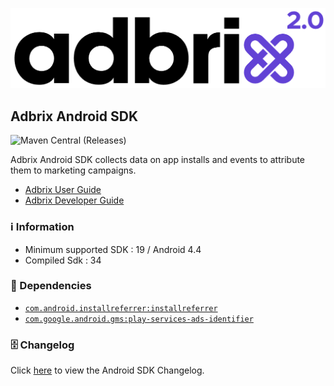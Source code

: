 ![adbrix](logo.png)

## Adbrix Android SDK

![Maven Central (Releases)](https://img.shields.io/maven-central/v/com.igaworks.adbrix/android-sdk)

Adbrix Android SDK collects data on app installs and events to attribute them to marketing campaigns.

- [Adbrix User Guide](https://adbrix.gitbook.io/user-guide)
- [Adbrix Developer Guide](https://adbrix.gitbook.io/developer-guide)

### ℹ️ Information
- Minimum supported SDK : 19 / Android 4.4
- Compiled Sdk : 34

### 🔗 Dependencies

- [`com.android.installreferrer:installreferrer`](https://developer.android.com/google/play/installreferrer/library)
- [`com.google.android.gms:play-services-ads-identifier`](https://support.google.com/googleplay/android-developer/answer/6048248)

### 🗄️ Changelog

Click [here](./CHANGELOG.md) to view the Android SDK Changelog.